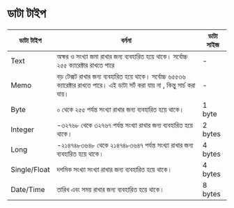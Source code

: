 # ডাটা টাইপ

| ডাটা টাইপ |  বর্ননা | ডাটা সাইজ |
| -- | -- | -- |
|Text|অক্ষর ও সংখ্যা জমা রাখার জন্য ব্যবহারিত হয়ে থাকে। সর্বোচ্চ ২৫৫ ক্যারেক্টার রাখতে পারে| - |
|Memo|বড় টেক্সট রাখার জন্য ব্যবহারিত হয়ে থাকে। সর্বোচ্চ ৬৫৫৩৬ ক্যারেক্টার রাখতে পারে। এই ডাটা সর্ট করা যায় না , কিন্তু সার্চ করা যায়।| - |
|Byte|০ থেকে ২৫৫ পর্যন্ত সংখ্যা রাখার জন্য  ব্যবহারিত হয়ে থাকে।|1 byte|
|Integer|-৩২৭৬৮ থেকে ৩২৭৬৭ পর্যন্ত সংখ্যা রাখার জন্য  ব্যবহারিত হয়ে থাকে।|2 bytes|
|Long|-২১৪৭৪৮৩৬৪৮ থেকে ২১৪৭৪৮৩৬৪৭ পর্যন্ত সংখ্যা রাখার জন্য  ব্যবহারিত হয়ে থাকে।|4 bytes|
|Single/Float|দশমিক সংখ্যা সংখ্যা রাখার জন্য  ব্যবহারিত হয়ে থাকে।|4 bytes|
|Date/Time|তারিখ এবং সময় রাখার জন্য  ব্যবহারিত হয়ে থাকে।|8 bytes|

